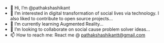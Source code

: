 - 👋 Hi, I’m @pathakshashikant
- 👀 I’m interested in digital transformation of social lives via technology. I also liked to contribute to open source projects...
- 🌱 I’m currently learning Augmented Reality...
- 💞️ I’m looking to collaborate on social cause problem solver ideas...
- 📫 How to reach me: React me @ pathakshashikantt@gmail.com

<!---
pathakshashikant/pathakshashikant is a ✨ special ✨ repository because its `README.md` (this file) appears on your GitHub profile.
You can click the Preview link to take a look at your changes.
--->
